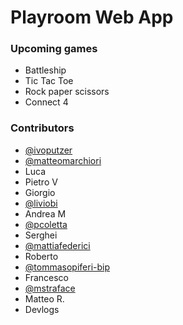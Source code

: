 # Playroom Web App

### Upcoming games

- Battleship
- Tic Tac Toe
- Rock paper scissors
- Connect 4

### Contributors

- [@ivoputzer](https://github.com/ivoputzer)
- [@matteomarchiori](https://github.com/matteomarchiori)
- Luca
- Pietro V
- Giorgio
- [@liviobi](https://github.com/liviobi)
- Andrea M
- [@pcoletta](https://github.com/pcoletta)
- Serghei
- [@mattiafederici](https://github.com/mattiafederici)
- Roberto
- [@tommasopiferi-bip](https://github.com/tommasopiferi-bip)
- Francesco
- [@mstraface](https://github.com/mstraface)
- Matteo R.
- Devlogs
